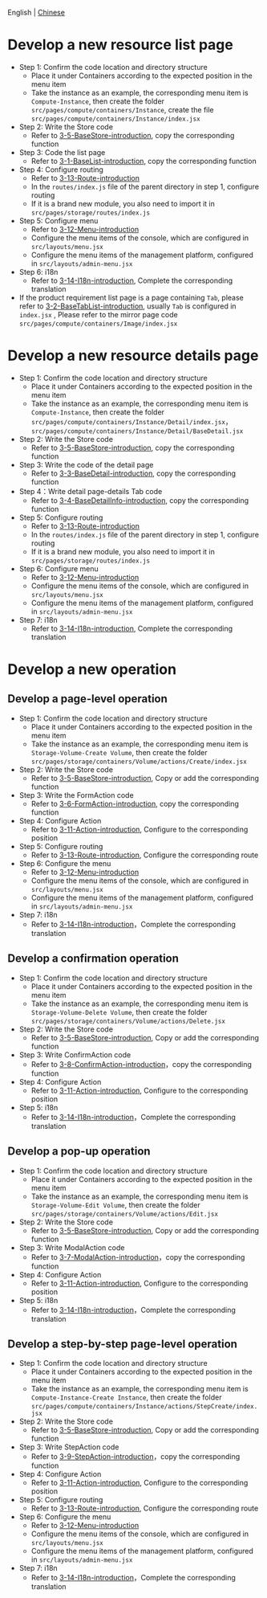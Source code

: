 English | [Chinese](/docs/zh/develop/3-0-how-to-develop.md)

# Develop a new resource list page

- Step 1: Confirm the code location and directory structure
  - Place it under Containers according to the expected position in the menu item
  - Take the instance as an example, the corresponding menu item is `Compute-Instance`, then create the folder `src/pages/compute/containers/Instance`, create the file `src/pages/compute/containers/Instance/index.jsx `
- Step 2: Write the Store code
  - Refer to [3-5-BaseStore-introduction](3-5-BaseStore-introduction.md), copy the corresponding function
- Step 3: Code the list page
  - Refer to [3-1-BaseList-introduction](3-1-BaseList-introduction.md), copy the corresponding function
- Step 4: Configure routing
  - Refer to [3-13-Route-introduction](3-13-Route-introduction.md)
  - In the `routes/index.js` file of the parent directory in step 1, configure routing
  - If it is a brand new module, you also need to import it in `src/pages/storage/routes/index.js`
- Step 5: Configure menu
  - Refer to [3-12-Menu-introduction](3-12-Menu-introduction.md)
  - Configure the menu items of the console, which are configured in `src/layouts/menu.jsx`
  - Configure the menu items of the management platform, configured in `src/layouts/admin-menu.jsx`
- Step 6: i18n
  - Refer to [3-14-I18n-introduction](3-14-I18n-introduction.md), Complete the corresponding translation
- If the product requirement list page is a page containing `Tab`, please refer to [3-2-BaseTabList-introduction](3-2-BaseTabList-introduction.md), usually `Tab` is configured in `index.jsx` , Please refer to the mirror page code `src/pages/compute/containers/Image/index.jsx`

# Develop a new resource details page

- Step 1: Confirm the code location and directory structure
  - Place it under Containers according to the expected position in the menu item
  -  Take the instance as an example, the corresponding menu item is `Compute-Instance`, then create the folder `src/pages/compute/containers/Instance/Detail/index.jsx`，`src/pages/compute/containers/Instance/Detail/BaseDetail.jsx`
- Step 2: Write the Store code
  - Refer to [3-5-BaseStore-introduction](3-5-BaseStore-introduction.md), copy the corresponding function
- Step 3: Write the code of the detail page
  - Refer to [3-3-BaseDetail-introduction](3-3-BaseDetail-introduction.md), copy the corresponding function
- Step 4：Write detail page-details Tab code
  - Refer to [3-4-BaseDetailInfo-introduction](3-4-BaseDetailInfo-introduction.md), copy the corresponding function
- Step 5: Configure routing
  - Refer to [3-13-Route-introduction](3-13-Route-introduction.md)
  - In the `routes/index.js` file of the parent directory in step 1, configure routing
  - If it is a brand new module, you also need to import it in `src/pages/storage/routes/index.js`
- Step 6: Configure menu
  - Refer to [3-12-Menu-introduction](3-12-Menu-introduction.md)
  - Configure the menu items of the console, which are configured in `src/layouts/menu.jsx`
  - Configure the menu items of the management platform, configured in `src/layouts/admin-menu.jsx`
- Step 7: i18n
  - Refer to [3-14-I18n-introduction](3-14-I18n-introduction.md), Complete the corresponding translation

# Develop a new operation

## Develop a page-level operation

- Step 1: Confirm the code location and directory structure
  - Place it under Containers according to the expected position in the menu item
  - Take the instance as an example, the corresponding menu item is `Storage-Volume-Create Volume`, then create the folder `src/pages/storage/containers/Volume/actions/Create/index.jsx`
- Step 2: Write the Store code
  - Refer to [3-5-BaseStore-introduction](3-5-BaseStore-introduction.md), Copy or add the corresponding function
- Step 3: Write the FormAction code
  - Refer to [3-6-FormAction-introduction](3-6-FormAction-introduction.md), copy the corresponding function
- Step 4: Configure Action
  - Refer to [3-11-Action-introduction](3-11-Action-introduction.md), Configure to the corresponding position
- Step 5: Configure routing
  - Refer to [3-13-Route-introduction](3-13-Route-introduction.md), Configure the corresponding route
- Step 6: Configure the menu
  - Refer to [3-12-Menu-introduction](3-12-Menu-introduction.md)
  - Configure the menu items of the console, which are configured in `src/layouts/menu.jsx`
  - Configure the menu items of the management platform, configured in `src/layouts/admin-menu.jsx`
- Step 7: i18n
  - Refer to [3-14-I18n-introduction](3-14-I18n-introduction.md)，Complete the corresponding translation

## Develop a confirmation operation

- Step 1: Confirm the code location and directory structure
  - Place it under Containers according to the expected position in the menu item
  - Take the instance as an example, the corresponding menu item is `Storage-Volume-Delete Volume`, then create the folder `src/pages/storage/containers/Volume/actions/Delete.jsx`
- Step 2: Write the Store code
  - Refer to [3-5-BaseStore-introduction](3-5-BaseStore-introduction.md),  Copy or add the corresponding function
- Step 3: Write ConfirmAction code
  - Refer to [3-8-ConfirmAction-introduction](3-8-ConfirmAction-introduction.md)，copy the corresponding function
- Step 4: Configure Action
  - Refer to [3-11-Action-introduction](3-11-Action-introduction.md), Configure to the corresponding position
- Step 5: i18n
  - Refer to [3-14-I18n-introduction](3-14-I18n-introduction.md)，Complete the corresponding translation

## Develop a pop-up operation

- Step 1: Confirm the code location and directory structure
  - Place it under Containers according to the expected position in the menu item
  - Take the instance as an example, the corresponding menu item is `Storage-Volume-Edit Volume`, then create the folder `src/pages/storage/containers/Volume/actions/Edit.jsx`
- Step 2: Write the Store code
  - Refer to [3-5-BaseStore-introduction](3-5-BaseStore-introduction.md),  Copy or add the corresponding function
- Step 3: Write ModalAction code
  - Refer to [3-7-ModalAction-introduction](3-7-ModalAction-introduction.md)，copy the corresponding function
- Step 4: Configure Action
  - Refer to [3-11-Action-introduction](3-11-Action-introduction.md), Configure to the corresponding position
- Step 5: i18n
  - Refer to [3-14-I18n-introduction](3-14-I18n-introduction.md)，Complete the corresponding translation

## Develop a step-by-step page-level operation

- Step 1: Confirm the code location and directory structure
  - Place it under Containers according to the expected position in the menu item
  - Take the instance as an example, the corresponding menu item is `Compute-Instance-Create Instance`, then create the folder `src/pages/compute/containers/Instance/actions/StepCreate/index.jsx`
- Step 2: Write the Store code
  - Refer to [3-5-BaseStore-introduction](3-5-BaseStore-introduction.md),  Copy or add the corresponding function
- Step 3: Write StepAction code
  - Refer to [3-9-StepAction-introduction](3-9-StepAction-introduction.md)，copy the corresponding function
- Step 4: Configure Action
  - Refer to [3-11-Action-introduction](3-11-Action-introduction.md), Configure to the corresponding position
- Step 5: Configure routing
  - Refer to [3-13-Route-introduction](3-13-Route-introduction.md), Configure the corresponding route
- Step 6: Configure the menu
  - Refer to [3-12-Menu-introduction](3-12-Menu-introduction.md)
  - Configure the menu items of the console, which are configured in `src/layouts/menu.jsx`
  - Configure the menu items of the management platform, configured in `src/layouts/admin-menu.jsx`
- Step 7: i18n
  - Refer to [3-14-I18n-introduction](3-14-I18n-introduction.md)，Complete the corresponding translation
